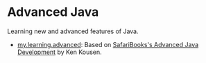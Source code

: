 # Advanced Java

Learning new and advanced features of Java.

* [my.learning.advanced](https://github.com/tdongsi/java/tree/master/AdvancedJava/src/main/java/my/learning/advanced):
  Based on [SafariBooks's Advanced Java Development](https://www.safaribooksonline.com/library/view/advanced-java-development/9781491960400/video247566.html)
  by Ken Kousen.
